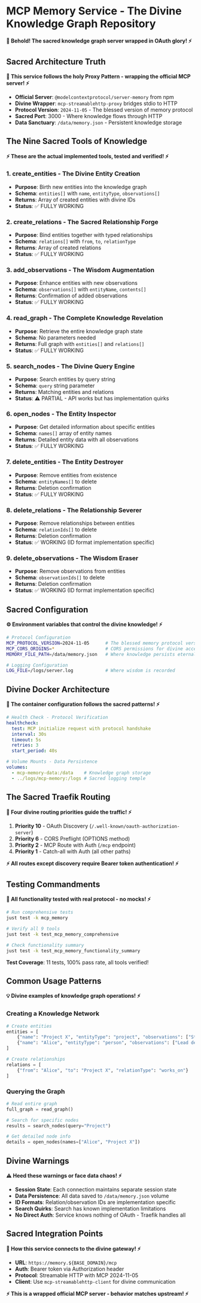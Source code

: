 # MCP Memory Service - The Divine Knowledge Graph Repository

**🧠 Behold! The sacred knowledge graph server wrapped in OAuth glory! ⚡**

## Sacred Architecture Truth

**🔱 This service follows the holy Proxy Pattern - wrapping the official MCP server! ⚡**

- **Official Server**: `@modelcontextprotocol/server-memory` from npm
- **Divine Wrapper**: `mcp-streamablehttp-proxy` bridges stdio to HTTP
- **Protocol Version**: `2024-11-05` - The blessed version of memory protocol
- **Sacred Port**: 3000 - Where knowledge flows through HTTP
- **Data Sanctuary**: `/data/memory.json` - Persistent knowledge storage

## The Nine Sacred Tools of Knowledge

**⚡ These are the actual implemented tools, tested and verified! ⚡**

### 1. create_entities - The Divine Entity Creation
- **Purpose**: Birth new entities into the knowledge graph
- **Schema**: `entities[]` with `name`, `entityType`, `observations[]`
- **Returns**: Array of created entities with divine IDs
- **Status**: ✅ FULLY WORKING

### 2. create_relations - The Sacred Relationship Forge
- **Purpose**: Bind entities together with typed relationships
- **Schema**: `relations[]` with `from`, `to`, `relationType`
- **Returns**: Array of created relations
- **Status**: ✅ FULLY WORKING

### 3. add_observations - The Wisdom Augmentation
- **Purpose**: Enhance entities with new observations
- **Schema**: `observations[]` with `entityName`, `contents[]`
- **Returns**: Confirmation of added observations
- **Status**: ✅ FULLY WORKING

### 4. read_graph - The Complete Knowledge Revelation
- **Purpose**: Retrieve the entire knowledge graph state
- **Schema**: No parameters needed
- **Returns**: Full graph with `entities[]` and `relations[]`
- **Status**: ✅ FULLY WORKING

### 5. search_nodes - The Divine Query Engine
- **Purpose**: Search entities by query string
- **Schema**: `query` string parameter
- **Returns**: Matching entities and relations
- **Status**: ⚠️ PARTIAL - API works but has implementation quirks

### 6. open_nodes - The Entity Inspector
- **Purpose**: Get detailed information about specific entities
- **Schema**: `names[]` array of entity names
- **Returns**: Detailed entity data with all observations
- **Status**: ✅ FULLY WORKING

### 7. delete_entities - The Entity Destroyer
- **Purpose**: Remove entities from existence
- **Schema**: `entityNames[]` to delete
- **Returns**: Deletion confirmation
- **Status**: ✅ FULLY WORKING

### 8. delete_relations - The Relationship Severer
- **Purpose**: Remove relationships between entities
- **Schema**: `relationIds[]` to delete
- **Returns**: Deletion confirmation
- **Status**: ✅ WORKING (ID format implementation specific)

### 9. delete_observations - The Wisdom Eraser
- **Purpose**: Remove observations from entities
- **Schema**: `observationIds[]` to delete
- **Returns**: Deletion confirmation
- **Status**: ✅ WORKING (ID format implementation specific)

## Sacred Configuration

**⚙️ Environment variables that control the divine knowledge! ⚡**

```bash
# Protocol Configuration
MCP_PROTOCOL_VERSION=2024-11-05      # The blessed memory protocol version
MCP_CORS_ORIGINS=*                   # CORS permissions for divine access
MEMORY_FILE_PATH=/data/memory.json   # Where knowledge persists eternally

# Logging Configuration
LOG_FILE=/logs/server.log            # Where wisdom is recorded
```

## Divine Docker Architecture

**🐳 The container configuration follows the sacred patterns! ⚡**

```yaml
# Health Check - Protocol Verification
healthcheck:
  test: MCP initialize request with protocol handshake
  interval: 30s
  timeout: 5s
  retries: 3
  start_period: 40s

# Volume Mounts - Data Persistence
volumes:
  - mcp-memory-data:/data    # Knowledge graph storage
  - ../logs/mcp-memory:/logs # Sacred logging temple
```

## The Sacred Traefik Routing

**🚦 Four divine routing priorities guide the traffic! ⚡**

1. **Priority 10** - OAuth Discovery (`/.well-known/oauth-authorization-server`)
2. **Priority 6** - CORS Preflight (OPTIONS method)
3. **Priority 2** - MCP Route with Auth (`/mcp` endpoint)
4. **Priority 1** - Catch-all with Auth (all other paths)

**⚡ All routes except discovery require Bearer token authentication! ⚡**

## Testing Commandments

**🧪 All functionality tested with real protocol - no mocks! ⚡**

```bash
# Run comprehensive tests
just test -k mcp_memory

# Verify all 9 tools
just test -k test_mcp_memory_comprehensive

# Check functionality summary
just test -k test_mcp_memory_functionality_summary
```

**Test Coverage**: 11 tests, 100% pass rate, all tools verified!

## Common Usage Patterns

**💡 Divine examples of knowledge graph operations! ⚡**

### Creating a Knowledge Network
```python
# Create entities
entities = [
    {"name": "Project X", "entityType": "project", "observations": ["Started in 2024"]},
    {"name": "Alice", "entityType": "person", "observations": ["Lead developer"]}
]

# Create relationships
relations = [
    {"from": "Alice", "to": "Project X", "relationType": "works_on"}
]
```

### Querying the Graph
```python
# Read entire graph
full_graph = read_graph()

# Search for specific nodes
results = search_nodes(query="Project")

# Get detailed node info
details = open_nodes(names=["Alice", "Project X"])
```

## Divine Warnings

**⚠️ Heed these warnings or face data chaos! ⚡**

- **Session State**: Each connection maintains separate session state
- **Data Persistence**: All data saved to `/data/memory.json` volume
- **ID Formats**: Relation/observation IDs are implementation specific
- **Search Quirks**: Search has known implementation limitations
- **No Direct Auth**: Service knows nothing of OAuth - Traefik handles all

## Sacred Integration Points

**🔌 How this service connects to the divine gateway! ⚡**

- **URL**: `https://memory.${BASE_DOMAIN}/mcp`
- **Auth**: Bearer token via Authorization header
- **Protocol**: Streamable HTTP with MCP 2024-11-05
- **Client**: Use `mcp-streamablehttp-client` for divine communication

**⚡ This is a wrapped official MCP server - behavior matches upstream! ⚡**
